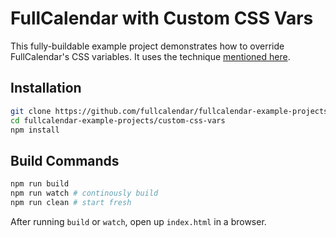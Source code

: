 
# FullCalendar with Custom CSS Vars

This fully-buildable example project demonstrates how to override FullCalendar's CSS variables. It uses the technique [mentioned here](https://fullcalendar.io/docs/v5/css-customization#css-variables).


## Installation

```bash
git clone https://github.com/fullcalendar/fullcalendar-example-projects.git
cd fullcalendar-example-projects/custom-css-vars
npm install
```

## Build Commands

```bash
npm run build
npm run watch # continously build
npm run clean # start fresh
```

After running `build` or `watch`, open up `index.html` in a browser.


[Webpack]: https://webpack.js.org/

